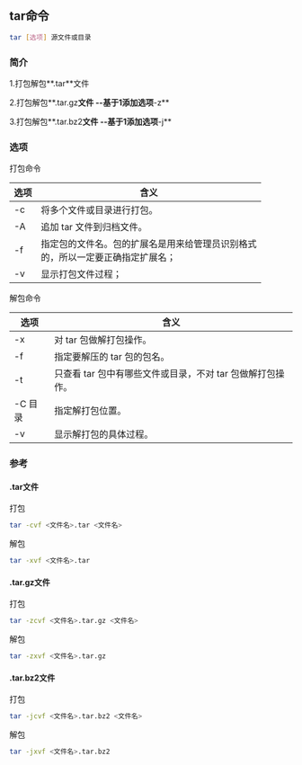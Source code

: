 ## tar命令

```sh
tar [选项] 源文件或目录
```

### **简介**

1.打包解包**.tar**文件

2.打包解包**.tar.gz**文件 --基于1添加选项**-z**

3.打包解包**.tar.bz2**文件 --基于1添加选项**-j**

### **选项**

打包命令

| 选项 | 含义                                                         |
| ---- | ------------------------------------------------------------ |
| -c   | 将多个文件或目录进行打包。                                   |
| -A   | 追加 tar 文件到归档文件。                                    |
| -f   | 指定包的文件名。包的扩展名是用来给管理员识别格式<br/>的，所以一定要正确指定扩展名； |
| -v   | 显示打包文件过程；                                           |

解包命令

|选项|含义|
|-|-|
|-x|对 tar 包做解打包操作。|
|-f|指定要解压的 tar 包的包名。|
|-t|只查看 tar 包中有哪些文件或目录，不对 tar 包做解打包操作。|
|-C 目录|指定解打包位置。|
|-v|显示解打包的具体过程。|

### **参考**

#### .tar文件

打包

```sh
tar -cvf <文件名>.tar <文件名>
```

解包

```sh
tar -xvf <文件名>.tar
```

#### .tar.gz文件

打包

```bash
tar -zcvf <文件名>.tar.gz <文件名>
```

解包

```bash
tar -zxvf <文件名>.tar.gz
```

#### .tar.bz2文件

打包

```bash
tar -jcvf <文件名>.tar.bz2 <文件名>
```

解包

```bash
tar -jxvf <文件名>.tar.bz2
```


